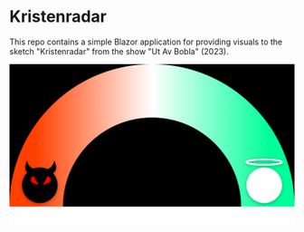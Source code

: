 # Kristenradar
This repo contains a simple Blazor application for providing visuals to the sketch "Kristenradar" from the show "Ut Av Bobla" (2023).

![Kristenradar visuals](docs/preview.svg)